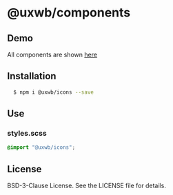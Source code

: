 # @uxwb/components

## Demo

All components are shown [here](https://icons.uxwb.ru/)

## Installation

```bash
  $ npm i @uxwb/icons --save
```

## Use

### styles.scss

```scss
@import "@uxwb/icons";
```

## License

BSD-3-Clause License. See the LICENSE file for details.
